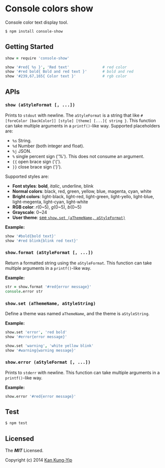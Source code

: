 # Console colors show

Console color text display tool.

```bash
$ npm install console-show
```


## Getting Started

```coffee
show = require 'console-show'

show '#red{ %s }', 'Red text'               # red color
show '#red bold{ Bold and red text }'       # bold and red
show '#239,67,165{ Color text }'            # rgb color
```


## APIs

### `show (aStyleFormat [, ...])`

Prints to `stdout` with newline. The `aStyleFormat` is a string that like 
`#[foreColor [backColor]] [style] [theme] [...]{ string }`. This function can 
take multiple arguments in a `printf()`-like way. Supported placeholders are:

- `%s`  String.
- `%d`  Number (both integer and float).
- `%j`  JSON.
- `%`   single percent sign ('%'). This does not consume an argument.
- `{{`  open brace sign ('{').
- `}}`  close brace sign ('}').

Supported styles are:

- **Font styles**: **bold**, *italic*, underline, blink
- **Normal colors**: black, red, green, yellow, blue, magenta, cyan, white
- **Bright colors**: light-black, light-red, light-green, light-yello, 
    light-blue, light-megenta, light-cyan, light-white
- **RGB color**: *r*(0~5), *g*(0~5), *b*(0~5)
- **Grayscale**: 0~24
- **User theme**: [see `show.set (aThemeName, aStyleFormat)`](#showset-athemename-astylestring)

**Example:**

```coffee
show '#bold{bold text}'
show '#red blink{blink red text}'
```


### `show.format (aStyleFormat [, ...])`

Return a formatted string using the `aStyleFormat`. This function can take 
multiple arguments in a `printf()`-like way.

**Example:**

```coffee
str = show.format '#red{error message}'
console.error str
```


### `show.set (aThemeName, aStyleString)`

Define a theme was named `aThemeName`, and the theme is `aStyleString`.

**Example:**

```coffee
show.set 'error', 'red bold'
show '#error{error message}'

show.set 'warning', 'white yellow blink'
show '#warning{warning message}'
```


### `show.error (aStyleFormat [, ...])`

Prints to `stderr` with newline. This function can take multiple arguments 
in a `printf()`-like way.

**Example:**

```coffee
show.error '#red{error message}'
```


## Test

```bash
$ npm test
```


## Licensed

The ***MIT*** Licensed.

Copyright (c) 2014 [Kan Kung-Yip](mailto:kan@kungyip.com)
